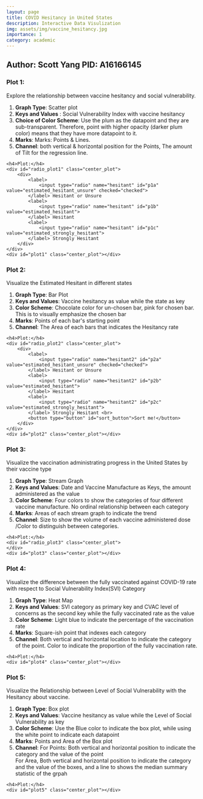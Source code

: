 ```yaml
---
layout: page
title: COVID Hesitancy in United States
description: Interactive Data Visulization
img: assets/img/vaccine_hesitancy.jpg
importance: 1
category: academic
---
```


<link rel="stylesheet" href="../covid/styles.css">
<!-- <link href='https://fonts.googleapis.com/css?family=Fira Sans' rel='stylesheet'> -->
<!-- Directly inject the javascript in the html file -->
<!-- <script type="text/javascript" src="../covid/app.js"></script> -->
<script src="../../assets/js/d3.min.js"></script>
<script src='../../assets/js/simple-statistics.min.js'></script>
<!--<script src="https://cdn.jsdelivr.net/npm/d3-array@3"></script>-->
<!--<script src="https://cdn.jsdelivr.net/npm/d3-geo@3"></script>-->
<!--<script src="https://unpkg.com/topojson@3"></script>-->
<!--<script>-->

<!--const projection = d3.geoEqualEarth();-->
<!--const path = d3.geoPath(projection);-->

<!--</script>-->

<!-- <script type="text/javascript">

const batch_draw = function () {
    let file_path = "../covid/data/Vaccine_Hesitancy.csv";
    draw_plot1(file_path)
    draw_plot2(file_path)
    draw_plot3("../covid/data/vaccine_rollout.csv")
    draw_plot4(file_path)
    draw_plot5(file_path)
    // draw_plot6(file_path) 
}


let draw_plot1 = function (file_path) {

    // Select out the only row that I need
    let rowConverter = data => {
        return {
            SVI_index: parseFloat(data["Social Vulnerability Index (SVI)"]),
            estimated_hesitant: parseFloat(data["Estimated hesitant"]),
            estimated_strongly_hesitant: parseFloat(data["Estimated strongly hesitant"]),
            estimated_hesitant_unsure: parseFloat(data["Estimated hesitant or unsure"])
        }
    }

    data = d3.csv(file_path, rowConverter)

    data.then(data => {
        let svgHeight = 800
        let svgWidth = 800
        let padding = 60

        // Create a new SVG
        let svg = d3.select("#plot1").append("svg")
            .attr("width", svgWidth).attr("height", svgHeight);

        // Manually create the scale. I hardcoded the scale because they are
        // proportion and easily computed
        let xScale = d3.scaleLinear().domain([-0.02, 1])
            .range([padding, svgWidth-padding])
        let yScale = d3.scaleLinear().domain([0, 0.35])
            .range([svgHeight-padding, padding])


        // append the axis
        let xAxis = d3.axisBottom().scale(xScale);
        let yAxis = d3.axisLeft().scale(yScale);
        svg.append("g").call(xAxis).attr("class", "xAxis")
            .attr("transform", `translate(0, ${svgHeight-padding})`);
        svg.append("g").call(yAxis).attr("class", "yAxis")
            .attr("transform", `translate(${padding}, 0)`);

        let cat = "estimated_hesitant_unsure"

        // Concatenate them together for regression
        let xyData = data.map(d=>{return [d.SVI_index, d[cat]]})

        // Compute the regression line
        // Weirdly larger dataset will casues the regression failed.
        let regression = ss.linearRegression(xyData.slice(0,1000))

        // Append the dot
        svg.selectAll("circle").data(data)
            .enter().append("circle")
            .attr("class", "dot")
            .attr("cx", d => xScale(d.SVI_index))
            .attr("cy", d => yScale(d[cat]))
            .attr("r", 3)
            .attr("fill", "plum")
            .attr("opacity", 0.5);

        // Calculate the regression line
        let lr_line = ss.linearRegressionLine(regression);
        let lr_points = [{x:0, y:lr_line(0)}, {x:1, y:lr_line(1)}]
        let line = d3.line().x(d=>xScale(d.x)).y(d=>yScale(d.y))

        // Plot the regression line
        svg.append("path").datum(lr_points).attr("d", line)
            .attr("class", "regression")
            .style("stroke", "hotpink")
            .style("stroke-width", 2)

        // Add the labels
        svg.append("text")
            .attr("class", "x label")
            .attr("text-anchor", "middle")
            .attr("x", svgWidth / 2)
            .attr("y", svgHeight - 20 )
            .attr("font-size", 20)
            .text("Social Vulnerability Index");

        svg.append("text")
            .attr("class", "y label")
            .attr("text-anchor", "middle")
            .attr("x", -svgWidth/2)
            .attr("y", 10)
            .attr("dy", ".75em")
            .attr("transform", "rotate(-90)")
            .attr("font-size", 20)
            .text("Vaccine Hesitancy Rating");


        // handle the changing category of the vis
        let change_cat = (category) => {
            cat = category.target.value
            // console.log(cat);
            svg.selectAll(".dot")
                .attr("cy", d=>yScale(d[cat]))

            // Concatenate them together for regression
            let xyData = data.map(d=>{return [d.SVI_index, d[cat]]})

            // Compute the regression line
            // Weirdly larger dataset will casues the regression failed.
            let regression = ss.linearRegression(xyData.slice(0,1000))

            // Draw the regression line
            let lr_line = ss.linearRegressionLine(regression);
            let lr_points = [{x:0, y:lr_line(0)}, {x:1, y:lr_line(1)}]
            let line = d3.line().x(d=>xScale(d.x)).y(d=>yScale(d.y))

            svg.select(".regression").datum(lr_points).attr("d", line)
        }

        d3.select("#radio_plot1").on("change", change_cat)

        // Add the title
        svg.append("text")
            .attr("class", "x label")
            .attr("text-anchor", "middle")
            .attr("x", svgWidth / 2)
            .attr("y", padding - 20)
            .attr("font-size", 20)
            .text("Social Vulnerability is Positively Correlated with Vaccine Hesitancy Rating");
    })
}

let draw_plot2 = function (file_path) {
    let rowConverter = data => {
        return {
            state_code: data["State Code"],
            estimated_hesitant: parseFloat(data["Estimated hesitant"]),
            estimated_strongly_hesitant: parseFloat(data["Estimated strongly hesitant"]),
            estimated_hesitant_unsure: parseFloat(data["Estimated hesitant or unsure"])
        }
    }

    let data = d3.csv(file_path, rowConverter)

    data.then(data => {

        // console.log(data)

        let sumUp = function (arr) {
            return arr.reduce((a, b) => ({
                    estimated_hesitant: a.estimated_hesitant + b.estimated_hesitant,
                    estimated_strongly_hesitant: a.estimated_strongly_hesitant + b.estimated_strongly_hesitant,
                    estimated_hesitant_unsure: a.estimated_hesitant_unsure + b.estimated_hesitant_unsure
                })
            )
        }

        let byStates = d3.rollup(data, sumUp, d=>d.state_code)
        let byStatesCount = d3.rollup(data, d=>d.length, d=>d.state_code)
        let flatStates = Array.from(byStates, ([name, value]) => ({name, ...value}))

        // Map to normalized the data
        flatStates = flatStates.map(ele => {
            let count = byStatesCount.get(ele.name)
            return {
                state_code: ele.name,
                estimated_hesitant: ele.estimated_hesitant / count,
                estimated_strongly_hesitant: ele.estimated_strongly_hesitant / count,
                estimated_hesitant_unsure: ele.estimated_hesitant_unsure / count
            }
        })

        // console.log(flatStates)

        let state_code = flatStates.map(d=>d.state_code).sort()

        // console.log(state_code)


        let svgHeight = 700
        let svgWidth = 1000
        let padding = 50

        let svg = d3.select("#plot2").append("svg")
            .attr("width", svgWidth).attr("height", svgHeight);

        let xScale = d3.scaleBand().domain(state_code)
            .range([padding, svgWidth-padding]).paddingInner(0.15)
        let yScale = d3.scaleLinear().domain([0, 0.35])
            .range([svgHeight-padding, padding])

        let xAxis = d3.axisBottom().scale(xScale);
        let yAxis = d3.axisLeft().scale(yScale);

        svg.append("g").call(xAxis).attr("class", "xAxis")
            .attr("transform", `translate(0, ${svgHeight-padding})`);

        svg.append("g").call(yAxis).attr("class", "yAxis")
            .attr("transform", `translate(${padding}, 0)`);

        let tooltip = d3.select("#plot2")
            .append("div")
            .style("opacity", 0)
            .attr("class", "tooltip")
            .style("background-color", "white")
            .style("border", "solid")
            .style("border-width", "2px")
            .style("border-radius", "5px")
            .style("padding", "5px")



        function handleMouseOver(event, d) {
            d3.select(this).transition("be pink").duration(50).style("fill", "#e27c7c")
            tooltip.transition("Show tooltip")
                .duration(200)
                .style("opacity", .9);
            tooltip.html(`State: ${d.state_code} <br> Hesitancy Rate: ${d[cat].toFixed(2)}`)
                .style("left", (event.pageX) + "px")
                .style("top", (event.pageY - 45) + "px");
        }

        function handleMouseOut(event, d) {
            d3.select(this).transition("be black").duration(500).style("fill", "#503f3f")
            tooltip.transition("Show tooltip")
                .duration(200)
                .style("opacity", 0);
        }

        function handleMouseMove(event, d) {
            tooltip
                .style("left", (event.pageX+10) + "px")
                .style("top", (event.pageY - 50) + "px");
        }

        let bars = svg.selectAll(".bar").data(flatStates)
            .enter().append("rect")
            .attr("class", "bar")
            .attr("x", (d, i) => xScale(state_code[i]))
            .attr("y", d => yScale(d.estimated_hesitant_unsure))
            .attr("width", xScale.bandwidth())
            .attr("height", d => svgHeight - yScale(d.estimated_hesitant_unsure) - padding)
            .style("fill", "#503f3f")
            .on("mouseover", handleMouseOver)
            .on("mouseout", handleMouseOut)
            .on("mousemove", handleMouseMove)


        svg.append("text")
            .attr("class", "x label")
            .attr("text-anchor", "end")
            .attr("x", svgWidth / 2 + 50)
            .attr("font-size", 20)
            .attr("y", svgHeight - 10 )
            .text("State Code");

        svg.append("text")
            .attr("class", "y label")
            .attr("text-anchor", "end")
            .attr("x", -300)
            .attr("y", 0)
            .attr("font-size", 20)
            .attr("dy", ".75em")
            .attr("transform", "rotate(-90)")
            .text("Hesitancy Rate");

        let isDescending = 0;

        let cat = "estimated_hesitant_unsure";

        let sort_func = (a, b) => {
            if (isDescending===0) {
                return b[cat] - a[cat];
            } else if (isDescending === 1) {
                return a[cat] - b[cat]
            } else {
                isDescending = -1;
                return a.state_code.localeCompare(b.state_code)
            }
        }

        let sortBars = function(){

            flatStates.sort(sort_func)
            let sorted_state_code = flatStates.map(d=>d.state_code)
            xScale.domain(state_code)
            // console.log(sorted_state_code)
            svg.selectAll(".bar").sort(sort_func)
                .transition("sorting")
                .duration(1000)
                .attr("x", (d, i) => xScale(state_code[i]));
            xScale.domain(sorted_state_code)

            isDescending++;

            // console.log(flatStates)

            svg.select(".xAxis").transition().duration(1000).call(xAxis)
        }

        d3.select("#sort_button").on("click", function(){
            sortBars();
        })

        let change_cat = category => {
            cat = category.target.value
            xScale.domain(state_code)
            svg.selectAll(".bar")
                .transition("change cat")
                .duration(1000)
                .attr("x", (d, i) => xScale(state_code[i]))
                .attr("y", d=>yScale(d[cat]))
                .attr("height", d => svgHeight - yScale(d[cat]) - padding);
            //reset is descending
            isDescending = 0
        }

        d3.select("#radio_plot2").on("change", change_cat)

        // Add the title
        svg.append("text")
            .attr("class", "x label")
            .attr("text-anchor", "middle")
            .attr("x", svgWidth / 2)
            .attr("y", padding - 20)
            .attr("font-size", 20)
            .text("Explore Different States' Vaccination Hesitancy Rate");

    })
}

let draw_plot3 = function (file_path) {

    let rowConverter = data => {
        if (data.Location === "US") {
            return {
                Date: new Date(data.Date),
                Total_Admin: parseInt(data.Administered),
                Janssen: parseInt(data.Administered_Janssen),
                Moderna: parseInt(data.Administered_Moderna),
                Pfizer: parseInt(data.Administered_Pfizer),
                Unknown: parseInt(data.Administered_Unk_Manuf)
            }
        }
    }


    let data = d3.csv(file_path, rowConverter)

    data.then(data => {
        data = data.reverse()
        // console.log(data)

        let svgHeight = 700
        let svgWidth = 1200
        let padding = 90


        let svg = d3.select("#plot3").append("svg").attr("width", svgWidth)
            .attr("height", svgHeight)

        let xScale = d3.scaleLinear().domain(d3.extent(data, function(d) {return d.Date;}))
            .range([padding, svgWidth - padding]);

        let yScale = d3.scaleLinear().domain([0, d3.max(data.map(d=>d.Total_Admin))])
            .range([svgHeight-padding, padding])

        svg.append("g").call(d3.axisBottom(xScale).tickFormat((d, i) => new Date(d).toISOString().split('T')[0]))
            .attr("transform", `translate(0, ${svgHeight-padding})`)

        svg.append("g")
            .call(d3.axisLeft(yScale))
            .attr("transform", `translate(${padding},0)`);

        let keys = ["Janssen", "Moderna", "Pfizer", "Unknown"]

        let color = d3.scaleOrdinal().domain(keys)
            .range(["#7eb0d5","#bd7ebe","#8bd3c7","#b2e061"])



        let stacked = d3.stack().offset(d3.stackOffsetNone).keys(keys)(data)

        // console.log(stacked)

        let tooltip = d3.select("#plot2")
            .append("div")
            .style("opacity", 0)
            .attr("class", "tooltip")
            .style("background-color", "white")
            .style("border", "solid")
            .style("border-width", "2px")
            .style("border-radius", "5px")
            .style("padding", "5px")


        // Three function that change the tooltip when user hover / move / leave a cell
        let mouseover = function(event, d) {
            d3.selectAll(".myArea").style("opacity", .2)
            d3.select(this)
                .style("stroke", "black")
                .style("opacity", 1)
        }

        let mouseleave = function(event, d) {
            d3.selectAll(".myArea").style("opacity", 1).style("stroke", "none")
        }


        svg.selectAll("streamGraph").data(stacked)
            .enter().append("path").style("fill", (d, i)=>color(keys[i]))
            .attr("d", d3.area()
                .x((d, i) => xScale(data[i].Date))
                .y0(d=>yScale(d[0]))
                .y1(d=>yScale(d[1]))
            ).attr("class", "myArea")
            .on("mouseover", mouseover)
            .on("mouseleave", mouseleave)

        let size = 20;

        svg.selectAll("legend").data(keys).enter().append('rect')
            .attr("x", 100)
            .attr("y", (d, i) => 100 + i * (size+5))
            .style("fill", d => color(d))
            .attr("width", size)
            .attr("height", size)

        // Add one dot in the legend for each name.
        svg.selectAll("labels")
            .data(keys)
            .enter()
            .append("text")
            .attr("x", 100 + size*1.2)
            .attr("y", function(d,i){ return 100 + i*(size+5) + (size/2)}) // 100 is where the first dot appears. 25
            // is the distance between dots
            .style("fill", function(d){ return color(d)})
            .text(function(d){ return d})
            .attr("text-anchor", "left")
            .attr("font-family", "Fira Sans")
            .style("alignment-baseline", "middle")

        svg.append("text")
            .attr("class", "x label")
            .attr("text-anchor", "middle")
            .attr("x", svgWidth / 2)
            .attr("y", svgHeight - padding + 50 )
            .attr("font-size", 20)
            .text("Date");

        svg.append("text")
            .attr("class", "y label")
            .attr("font-size", 20)
            .attr("text-anchor", "middle")
            .attr("x", -svgHeight/2)
            .attr("y", 0)
            .attr("dy", ".75em")
            .attr("transform", "rotate(-90)")
            .text("Total Administered Dose");

        // Add the title
        svg.append("text")
            .attr("class", "x label")
            .attr("text-anchor", "middle")
            .attr("x", svgWidth / 2)
            .attr("y", padding - 20)
            .attr("font-size", 20)
            .text("Pfizer & Moderna Makeup the Majority of Administered COVID-19 Vaccine AND Vaccination " +
                "Pace has Slow Down");
    })
}

let draw_plot4 = function (file_path) {
    let rowConverter = data => {
        return {
            CVAC_level: data["CVAC Level Of Concern"],
            SVI_cat: data["SVI Category"],
            fully_vac: parseFloat(data["Percent adults fully vaccinated against COVID-19 (as of 6/10/21)"])
        }
    }

    let data = d3.csv(file_path, rowConverter)

    data.then(data => {
        // console.log(data)

        let CVAC_all_level = ["Very Low Concern", "Low Concern", "Moderate Concern",
            "High Concern", "Very High Concern"]
        let SVI_all_cat = ["Very Low Vulnerability", "Low Vulnerability",
            "Moderate Vulnerability", "High Vulnerability", "Very High Vulnerability"]

        // Grouping them together.
        let grouped = d3.rollup(data, d=>d, d=>d.CVAC_level, d=>d.SVI_cat)

        let flatted_data = []

        CVAC_all_level.forEach(CVAC_level => {
            SVI_all_cat.forEach(SVI_cat => {
                let vac_rate = grouped.get(CVAC_level).get(SVI_cat).map(d=>d.fully_vac)
                // console.log(vac_rate)
                let count = 0
                let total = 0
                vac_rate.forEach(vac => {
                    if (!isNaN(vac)) {
                        count++
                        total += vac
                    }
                })
                if (count===0) {
                    count = 1
                }
                flatted_data.push({
                    CVAC_level: CVAC_level,
                    SVI_cat: SVI_cat,
                    fully_vac: total/count
                })
            })
        })

        // console.log(flatted_data)


        let svgWidth = 900;
        let svgHeight = 900;
        let padding = 130;

        let svg = d3.select("#plot4").append("svg")
            .attr("width", svgWidth)
            .attr("height", svgHeight)

        let xScale = d3.scaleBand().range([padding, svgWidth-padding])
            .domain(CVAC_all_level)
            .padding(0.03)
        svg.append("g")
            .attr("transform", "translate(0," + (svgHeight - padding) + ")")
            .call(d3.axisBottom(xScale))

        // Build X scales and axis:
        let yScale = d3.scaleBand()
            .range([svgHeight-padding, padding])
            .domain(SVI_all_cat)
            .padding(0.03);
        svg.append("g")
            .attr("transform", `translate(${padding},0)`)
            .call(d3.axisLeft(yScale))


        // Build color scale
        let colorScale = d3.scaleLinear()
            .range(["white", "#69b3a2"])
            .domain([0.2, 0.6])

        // create a tooltip
        let tooltip = d3.select("#plot4")
            .append("div")
            .style("opacity", 0)
            .attr("class", "tooltip")
            .style("background-color", "white")
            .style("border", "solid")
            .style("border-width", "2px")
            .style("border-radius", "5px")
            .style("padding", "5px")

        function handleMouseOver(event, d) {
            d3.select(this).style("stroke-width", 10)
            tooltip.transition()
                .duration(200)
                .style("opacity", .9);
            // console.log(d)
            let text
            if (d.fully_vac !== 0) {
                text = `The Fully Vaxxed Rate: <br> ${d.fully_vac.toFixed(2)}`
            } else {
                text = `No Data Available for this Category`
            }
            tooltip.html(text)
                .style("left", (event.pageX) + "px")
                .style("top", (event.pageY - 45) + "px");
        }

        function handleMouseOut(event, d) {
            d3.select(this).transition()
            tooltip.transition()
                .duration(200)
                .style("opacity", 0);
        }

        function handleMouseMove(event, d) {
            tooltip
                .style("left", (event.pageX) + "px")
                .style("top", (event.pageY - 45) + "px");
        }

        svg.selectAll("square").data(flatted_data).enter()
            .append("rect")
            .attr("x", d=>xScale(d.CVAC_level))
            .attr("y", d=>yScale(d.SVI_cat))
            .attr("width", xScale.bandwidth())
            .attr("height", yScale.bandwidth())
            .style("fill", function(d) { return colorScale(d.fully_vac)} )
            .on("mouseover", handleMouseOver)
            .on("mouseout", handleMouseOut)
            .on("mousemove", handleMouseMove)

        svg.append("text")
            .attr("class", "x label")
            .attr("text-anchor", "middle")
            .attr("x", xScale("Very High Concern") + xScale.bandwidth() / 2)
            .attr("y", yScale("Very Low Vulnerability") + yScale.bandwidth()/2)
            .text("N/A");

        // Add the labels
        svg.append("text")
            .attr("class", "x label")
            .attr("text-anchor", "middle")
            .attr("x", svgWidth / 2)
            .attr("y", svgHeight - padding + 50)
            .attr("font-size", 20)
            .text("Level of Vaccine Rollout Concern ");

        svg.append("text")
            .attr("class", "y label")
            .attr("text-anchor", "middle")
            .attr("x", -svgHeight/2)
            .attr("y", 0)
            .attr("dy", ".75em")
            .attr("transform", "rotate(-90)")
            .attr("font-size", 20)
            .text("Social Vulnerability Index Category");

        // Add the title
        svg.append("text")
            .attr("class", "x label")
            .attr("text-anchor", "middle")
            .attr("x", svgWidth / 2)
            .attr("y", padding - 20)
            .attr("font-size", 20)
            .text("High Social Vulnerability Coupled with Low Concern of Vaccine Rollout has High Vaccination Rate");

    })
}

let draw_plot5 = function (file_path) {

    let rowConverter = data => {
        return {
            SVI_cat: data["SVI Category"],
            Hesitant: parseFloat(data["Estimated hesitant"])
        }
    }

    let data = d3.csv(file_path, rowConverter)

    data.then(data => {
        // console.log(data)

        let SVI_all_cat = ["Very Low Vulnerability", "Low Vulnerability",
            "Moderate Vulnerability", "High Vulnerability", "Very High Vulnerability"]

        let svgWidth = 900;
        let svgHeight = 900;
        let padding = 50;

        let svg = d3.select("#plot5").append("svg")
            .attr("width", svgWidth)
            .attr("height", svgHeight)

        // Proper scaling
        let xScale = d3.scaleBand().range([padding, svgWidth-padding])
            .domain(SVI_all_cat)
            .paddingInner(0.2)
        svg.append("g")
            .attr("transform", "translate(0," + (svgHeight - padding) + ")")
            .call(d3.axisBottom(xScale))
        let yScale = d3.scaleLinear().domain([0, 0.30])
            .range([svgHeight-padding, padding])
        svg.append("g")
            .attr("transform", `translate(${padding}, 0)`)
            .call(d3.axisLeft(yScale))


        // Compute quartiles, median, inter quantile range min and max
        let sum_func = d => {
            let q1 = d3.quantile(d.map(function (g) {
                return g.Hesitant;
            }).sort(d3.ascending), .25)
            let median = d3.quantile(d.map(function (g) {
                return g.Hesitant;
            }).sort(d3.ascending), .5)
            let q3 = d3.quantile(d.map(function (g) {
                return g.Hesitant;
            }).sort(d3.ascending), .75)
            let interQuantileRange = q3 - q1
            let min = q1 - 1.5 * interQuantileRange
            let max = q3 + 1.5 * interQuantileRange
            return ({q1: q1, median: median, q3: q3,
                interQuantileRange: interQuantileRange, min: min, max: max})
        }

        let sumStat = d3.rollup(data,sum_func, d=>d.SVI_cat)

        let grouped = d3.rollup(data, d=>d, d=>d.SVI_cat)

        grouped = Array.from(grouped, ([SVI_cat, data]) => ({SVI_cat, data}))
        // console.log(grouped)

        // flatted the sumStat:

        sumStat = Array.from(sumStat, ([SVI_cat, Stats]) => ({SVI_cat, ...Stats}))

        sumStat.pop()

        // console.log(sumStat)

        // Show the main vertical line
        svg
            .selectAll("vertLines")
            .data(sumStat)
            .enter()
            .append("line")
            .attr("x1", d=>xScale(d.SVI_cat) + xScale.bandwidth()/2)
            .attr("x2", d=>xScale(d.SVI_cat)+ xScale.bandwidth()/2)
            .attr("y1", d=>yScale(d.min))
            .attr("y2", d=>yScale(d.max))
            .attr("stroke", "black")
            .style("width", 40)

        // rectangle for the main box
        svg
            .selectAll("boxes")
            .data(sumStat)
            .enter()
            .append("rect")
            .attr("x", d=>xScale(d.SVI_cat))
            .attr("y", d=>yScale(d.q3))
            .attr("height", d=>yScale(d.interQuantileRange)-yScale(d.q3))
            .attr("width", xScale.bandwidth())
            .attr("stroke", "black")
            .style("fill", "#7eb0d5")
            .style("opacity", 0.9)

        // Show the median
        svg
            .selectAll("medianLines")
            .data(sumStat)
            .enter()
            .append("line")
            .attr("x1", d=>xScale(d.SVI_cat))
            .attr("x2", d=>xScale(d.SVI_cat) + xScale.bandwidth())
            .attr("y1", d=>yScale(d.median))
            .attr("y2", d=>yScale(d.median))
            .attr("stroke", "black")

        // Add individual points with jitter Math.random()*jitterWidth
        let jitterWidth = 50
        svg
            .selectAll("indPoints")
            .data(data)
            .enter()
            .append("circle")
            .attr("cx", d=> xScale(d.SVI_cat) + Math.random()*jitterWidth
                + xScale.bandwidth()/2 - jitterWidth/2)
            .attr("cy", d=> yScale(d.Hesitant))
            .attr("r", 4)
            .style("fill", "white")
            .attr("stroke", "black")
            .style("opacity", 0.5)

        // Add the labels
        svg.append("text")
            .attr("class", "x label")
            .attr("text-anchor", "middle")
            .attr("x", svgWidth / 2)
            .attr("y", svgHeight - padding + 50)
            .attr("font-size", 20)
            .text("Level of Social Vulnerability");

        svg.append("text")
            .attr("class", "y label")
            .attr("text-anchor", "middle")
            .attr("x", -svgHeight/2)
            .attr("y", 0)
            .attr("dy", ".75em")
            .attr("transform", "rotate(-90)")
            .attr("font-size", 20)
            .text("Hesitancy about take the vaccine");

        // Add the title
        svg.append("text")
            .attr("class", "x label")
            .attr("text-anchor", "middle")
            .attr("x", svgWidth / 2)
            .attr("y", padding/2)
            .attr("font-size", 20)
            .text("High Social Vulnerability Tend to Have Higher Hesitancy Regarding COVID-19 Vaccine");


    })
}

let draw_plot6 = function (file_path) {
    let rowConverter = data => {
        return {
            estimated_hesitant: parseFloat(data["Estimated hesitant"]),
            estimated_strongly_hesitant: parseFloat(data["Estimated strongly hesitant"]),
            estimated_hesitant_unsure: parseFloat(data["Estimated hesitant or unsure"]),
            FIPS: parseInt(data["FIPS Code"])
        }
    }

    let data = d3.csv(file_path, rowConverter)

    let us = d3.json("data/counties-albers-10m.json")

    Promise.all([data, us]).then(files => {
        let data = files[0]
        let us = files[1]

        let counties = topojson.feature(us, us.objects.counties);
        let stateMap = new Map(topojson.feature(us, us.objects.states).features.map(d => [d.id, d]))
        let stateMesh = topojson.mesh(us, us.objects.states, (a, b) => a !== b)


     // Construct a path generator.
      const path = d3.geoPath(projection);

        let svgWidth = 900;
        let svgHeight = 900;
        let padding = 50;

      const svg = d3.select("#plot6").append("svg")
            .attr("width", svgWidth)
            .attr("height", svgHeight)
          .attr("viewBox", [0, 0, svgWidth, svgHeight])
          .attr("style", "max-width: 100%; height: auto; height: intrinsic;");

      let outline = projection && projection.rotate ? {type: "Sphere"} : null

      const [[x0, y0], [x1, y1]] = d3.geoPath(projection.fitWidth(svgWidth, outline)).bounds(outline);
      const dy = Math.ceil(y1 - y0), l = Math.min(Math.ceil(x1 - x0), dy);
      // projection.scale(projection.scale() * (l - 1) / l).precision(0.2);

      svg.append("path")
      .attr("fill", "white")
      .attr("stroke", "currentColor")
      .attr("d", path(outline));

      svg.append("g")
    .selectAll("path")
    .data(counties.features)
    .join("path")
      .attr("fill", "plum")
      .attr("d", path)
    .append("title")
      .text("sth");

      svg.append("path")
      .attr("pointer-events", "none")
      .attr("fill", "none")
      .attr("stroke", "white")
      .attr("stroke-linecap", "round")
      .attr("stroke-linejoin", "round")
      .attr("stroke-width", 1)
      .attr("stroke-opacity", 1)
      .attr("d", path(stateMesh));

    })

}


let experiment = function (file_path) {
    // import Choropleth from "@d3/choropleth"

    let rowConverter = data => {
        return {
            estimated_hesitant: parseFloat(data["Estimated hesitant"]),
            estimated_strongly_hesitant: parseFloat(data["Estimated strongly hesitant"]),
            estimated_hesitant_unsure: parseFloat(data["Estimated hesitant or unsure"]),
            FIPS: parseInt(data["FIPS Code"])
        }
    }

    let data = d3.csv(file_path, rowConverter)

    let us = d3.json("data/counties-albers-10m.json")

    Promise.all([data, us]).then(files => {
        let data = files[0]
        let us = files[1]

        let counties = topojson.feature(us, us.objects.counties);
        let stateMap = new Map(topojson.feature(us, us.objects.states).features.map(d => [d.id, d]))
        let stateMesh = topojson.mesh(us, us.objects.states, (a, b) => a !== b)

        let chart = Choropleth(data, {
            id: d => d.FIPS,
            value: d => d.estimated_hesitant,
            scale: d3.scaleQuantize,
            domain: [1, 10],
            range: d3.schemeBlues[9],
            title: (f, d) => `${f.properties.name}, ${stateMap.get(f.id.slice(0, 2)).properties.name}\n${d?.rate}%`,
            features: counties,
            borders: stateMesh,
            width: 975,
            height: 610
        })
        // console.log(chart)
    })
}
// Directly call suff here.
batch_draw()

</script> -->

<div>
    <!-- <h1>Final Project DSC106</h1> -->
    <h2>Author: Scott Yang PID: A16166145</h2>
</div>

<div>
    <h3>Plot 1:</h3>
    <p>Explore the relationship between vaccine hesitancy and social vulnerability.</p>
    <ol>
        <li> <b>Graph Type</b>: Scatter plot </li>
        <li> <b> Keys and Values</b> : Social Vulnerability Index with vaccine hesitancy</li>
       <li> <b>Choice of Color Scheme</b>: Use the plum as the datapoint and they are sub-transparent. Therefore,
           point with higher opacity (darker plum color) means that they have more datapoint to it.
       </li>
        <li> <b>Marks</b>: Marks: Points & Lines.</li>
        <li> <b>Channel</b>: both vertical & horizontal position for
            the Points, The amount of Tilt for the regression line. </li>
    </ol>

    <h4>Plot:</h4>
    <div id="radio_plot1" class="center_plot">
        <div>
            <label>
                <input type="radio" name="hesitant" id="p1a" value="estimated_hesitant_unsure" checked="checked">
            </label> Hesitant or Unsure
            <label>
                <input type="radio" name="hesitant" id="p1b" value="estimated_hesitant">
            </label> Hesitant
            <label>
                <input type="radio" name="hesitant" id="p1c" value="estimated_strongly_hesitant">
            </label> Strongly Hesitant
        </div>
    </div>
    <div id="plot1" class="center_plot"></div>
</div>

<div>
    <h3>Plot 2:</h3>
    <p>Visualize the Estimated Hesitant in different states</p>
    <ol>
        <li> <b>Graph Type</b>: Bar Plot </li>
        <li> <b> Keys and Values</b>: Vaccine hesitancy as value while the state as key</li>
        <li> <b>Color Scheme</b>: Chocolate color for un-chosen bar, pink for chosen bar. This is to visually
            emphasize the chosen bar</li>
        <li> <b>Marks</b>: Points of each bar's starting point </li>
        <li> <b>Channel</b>: The Area of each bars that indicates the Hesitancy rate </li>
    </ol>

    <h4>Plot:</h4>
    <div id="radio_plot2" class="center_plot">
        <div>
            <label>
                <input type="radio" name="hesitant2" id="p2a" value="estimated_hesitant_unsure" checked="checked">
            </label> Hesitant or Unsure
            <label>
                <input type="radio" name="hesitant2" id="p2b" value="estimated_hesitant">
            </label> Hesitant
            <label>
                <input type="radio" name="hesitant2" id="p2c" value="estimated_strongly_hesitant">
            </label> Strongly Hesitant <br>
            <button type="button" id="sort_button">Sort me!</button>
        </div>
    </div>
    <div id="plot2" class="center_plot"></div>
</div>

<div>
    <h3>Plot 3:</h3>
    <p>Visualize the vaccination administrating progress in the United States by their vaccine type</p>
    <ol>
        <li> <b>Graph Type</b>: Stream Graph </li>
        <li> <b> Keys and Values</b>: Date and Vaccine Manufacture as Keys, the amount administered as the value</li>
        <li> <b>Color Scheme</b>: Four colors to show the categories of four different vaccine manufacture. No
            ordinal relationship between each category</li>
        <li> <b>Marks</b>: Areas of each stream graph to indicate the trend </li>
        <li> <b>Channel</b>: Size to show the volume of each vaccine administered dose /Color to distinguish between
            categories.
        </li>
    </ol>

    <h4>Plot:</h4>
    <div id="radio_plot3" class="center_plot">
    </div>
    <div id="plot3" class="center_plot"></div>
</div>

<div>
    <h3>Plot 4:</h3>
    <p>Visualize the difference between the fully vaccinated against COVID-19 rate
        with respect to Social Vulnerability Index(SVI) Category</p>
    <ol>
        <li> <b>Graph Type</b>: Heat Map</li>
        <li> <b> Keys and Values</b>:  SVI category as primary key and CVAC level of concerns as the second key
            while the fully vaccinated rate as the value</li>
        <li> <b>Color Scheme</b>: Light blue to indicate the percentage of the vaccination rate </li>
        <li> <b>Marks</b>: Square-ish point that indexes each category </li>
        <li> <b>Channel</b>: Both vertical and horizontal location to indicate the category of the point. Color to
            indicate the proportion of the fully vaccination rate.
        </li>
    </ol>

    <h4>Plot:</h4>
    <div id="plot4" class="center_plot"></div>
</div>

<div>
    <h3>Plot 5:</h3>
    <p>Visualize the Relationship between Level of Social Vulnerability with the Hesitancy about vaccine.</p>
    <ol>
        <li> <b>Graph Type</b>: Box plot</li>
        <li> <b> Keys and Values</b>: Vaccine hesitancy as value while the Level of Social Vulnerability as key</li>
        <li> <b>Color Scheme</b>: Use the Blue color to indicate the box plot, while using the white point to
            indicate each datapoint</li>
        <li> <b>Marks</b>: Points and Area of the Box plot</li>
        <li> <b>Channel</b>: For Points: Both vertical and horizontal position to indicate the category and the
            value of the point <br> For Area, Both vertical and horizontal position to indicate the category and the
            value of the boxes, and a line to shows the median summary statistic of the grpah </li>
    </ol>

    <h4>Plot:</h4>
    <div id="plot5" class="center_plot"></div>
</div>

<!--<div>-->
<!--    <h3>Plot 6:</h3>-->
<!--    <p>Visualize the Estimated Hesitant in different states</p>-->
<!--    <ol>-->
<!--        <li> <b>Graph Type</b>: Bar Plot </li>-->
<!--        <li> <b> Keys and Values</b>: Vaccine hesitancy as value while the state as key-->
<!--</li>-->
<!--    </ol>-->

<!--    <h4>Plot:</h4>-->
<!--    <div id="plot6" class="center_plot"></div>-->
<!--</div>-->

</body>